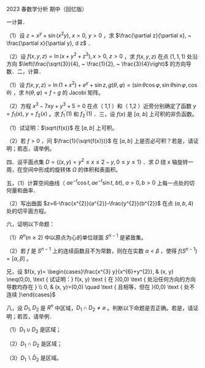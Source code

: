 2023 春数学分析 期中（回忆版）

一计算．

（1）设 $z=x^{y}+\sin \left(x^{2} y\right), ~ x>0, ~ y>0$ ，求 $\frac{\partial z}{\partial x}, ~ \frac{\partial x}{\partial y}, d z$ ．

（2）设 $f(x, y, z)=\ln \left(x+y^{2}+z^{3}\right), x>0, ~ z>0$ ，求 $f(x, y, z)$ 在点 $(1,1,1)$ 处沿方向 $\left(\frac{\sqrt{3}}{4}, ~ \frac{1}{2}, ~ \frac{3}{4}\right)$ 的方向导数．二，计算．

（1）设 $f(x, y, z)=\ln \left(1+x^{2}\right)+e^{y}+\sin z, g(\theta, \varphi)=(\sin \theta \cos \varphi, \sin \theta \sin \varphi, \cos \theta)$ ，求 $h(\theta, \varphi)=f \circ g$ 的 Jacobi 矩阵。

（2）方程 $x^{3}-7 x y+y^{3}+5=0$ 在点（ 1,1 ）和（ 1,2 ）近旁分别确定了函数 $y=f_{1}(x), ~ y=f_{2}(x)$ 。求 $f_{1}^{\prime}(1)$ 和 $f_{2}^{\prime}(1)$ ．三，设 $f(x)$ 是 $[a, ~ b]$ 上可积的非负函数。

（1）试证明：$\sqrt{f(x)}$ 在 $[a, b]$ 上可积。

（2）若 $f>0$ ，问 $\frac{1}{\sqrt{f(x)})}$ 在 $[a, b]$ 上是否必可积？若是，请证明；若态，请举例。

四．设平面点集 $D=\left\{(x, y)=y^{2} \leq x \leq 2-y, 0 \leq y \leq 1\right\}$ ．求 $D$ 绕 $x$ 轴旋转一周，在空间中形成的旋转体 $\Omega$ 的体积和表面积。

五，（1）计算空间曲线（ $\left.a e^{-t} \cos t, a e^{-t} \sin t, ~ b t\right), ~ a>0, b>0$ 上每一点处的切何量和曲率．

（2）写出曲面 $z=6-\frac{x^{2}}{a^{2}}-\frac{y^{2}}{b^{2}}$ 在点 $(a, b, 4)$ 处的切平面方程。

六，证明以下命题：

（1）$R^{n}(n \geqslant 2)$ 中以原点为心的单位球面 $S^{n-1}$ 是紧致集。

（2）若 $f$ 是 $S^{n-1}$ 上的连续函数且不为常数，则在在实数 $\alpha<\beta$ ，使得 $f\left(S^{n-1}\right)=[\alpha, \beta]$ 。

兄，设 $f(x, y)= \begin{cases}\frac{x^{3} y}{x^{6}+y^{2}}, & (x, y) \neq(0,0), \text { 试证明：} f(x, y) \text { 在 }(0,0) \text { 处沿任何方向的方向导数均存在 } \\ 0, & (x, y)=(0,0) \quad \text { 且相等，但在 }(0,0) \text { 处不连续 }\end{cases}$

八，设 $D_{1}, D_{2}$ 是 $R^{n}$ 中区域，$D_{1} \cap D_{2} \neq \varnothing$ 。判断以下命题是否正确。若是，请证明；若否，请举例．

（1）$D_{1} \cup D_{2}$ 是区域；

（2）$D_{1} \cap D_{2}$ 是区域；

（3）$D_{1} \backslash \bar{D}_{2}$ 是区域。

